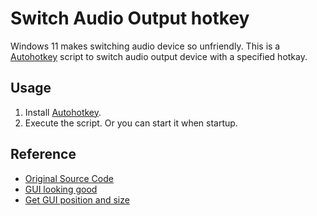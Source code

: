 # Switch Audio Output hotkey
Windows 11 makes switching audio device so unfriendly.
This is a [Autohotkey](https://www.autohotkey.com/) script to switch audio output device with a specified hotkay.
## Usage
1. Install [Autohotkey](https://www.autohotkey.com/).
2. Execute the script. Or you can start it when startup.
## Reference
- [Original Source Code](https://www.autohotkey.com/boards/viewtopic.php?t=49980)
- [GUI looking good](https://www.autohotkey.com/board/topic/21126-gui-controls-winset-region-and-rounded-corners/)
- [Get GUI position and size](https://www.autohotkey.com/board/topic/44150-how-to-properly-getset-gui-size/)
